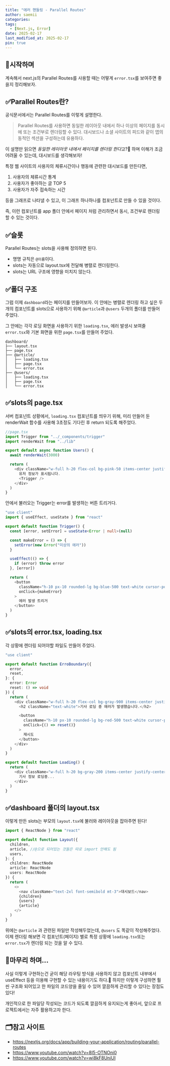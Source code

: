 ```yaml
---
title: "에러 핸들링 - Parallel Routes"
author: saemii
categories:
tags:
  - [Next.js, Error]
date: 2025-02-17
last_modified_at: 2025-02-17
pin: true
---
```


## 📌시작하며

계속해서 next.js의 Parallel Routes를 사용할 때는 어떻게 `error.tsx`를 보여주면 좋을지 정리해보자.

## ✅Parallel Routes란?

공식문서에서는 Parallel Routes를 이렇게 설명한다.

> Parallel Routes를 사용하면 동일한 레이아웃 내에서 하나 이상의 페이지를 동시에 또는 조건부로 렌더링할 수 있다. 대시보드나 소셜 사이트의 피드와 같이 앱의 동적인 섹션을 구성하는데 유용하다.

이 설명만 읽으면 <i>동일한 레이아웃 내에서 페이지를 렌더링 한다</i>고?🤔 하며 이해가 조금 어려울 수 있는데, 대시보드를 생각해보자!

특정 웹 사이트의 사용자의 체류시간이나 행동에 관련한 대시보드를 만든다면,

1. 사용자의 체류시간 통계
2. 사용자가 좋아하는 글 TOP 5
3. 사용자가 자주 접속하는 시간

등을 그래프로 나타낼 수 있고, 이 그래프 하나하나를 컴포넌트로 만들 수 있을 것이다.

즉, 이런 컴포넌트를 app 폴더 안에서 페이지 처럼 관리하면서 동시, 조건부로 렌더링 할 수 있는 것이다.

## ✅슬롯

Parallel Routes는 slots을 사용해 정의하면 된다.

- 명명 규칙은 `@이름`이다.
- slots는 자동으로 layout.tsx에 전달해 병렬로 렌더링한다.
- slots는 URL 구조에 영향을 미치지 않는다.

## ✅폴더 구조

그럼 이제 `dashboard`라는 페이지를 만들어보자. 이 안에는 병렬로 렌더링 하고 싶은 두 개의 컴포넌트를 slots으로 사용하기 위해 `@article`과 `@users` 두개의 폴더를 만들어 주었다.

그 안에는 각각 로딩 화면을 사용하기 위한 `loading.tsx`, 에러 발생시 보여줄 `error.tsx`와 기본 화면을 위한 `page.tsx`를 만들어 주었다.

```
dashboard/
├── layout.tsx
├── page.tsx
├── @article/
│   ├── loading.tsx
│   ├── page.tsx
│   └── error.tsx
├── @users/
│   ├── loading.tsx
│   ├── page.tsx
│   └── error.tsx
```

## ✅slots의 page.tsx

서버 컴포넌트 상황에서, `loading.tsx` 컴포넌트를 띄우기 위해, 미리 만들어 둔 renderWait 함수를 사용해 3초정도 기다린 후 return 되도록 해주었다.

```typescript
//page.tsx
import Trigger from "../_components/trigger"
import renderWait from "../lib"

export default async function Users() {
  await renderWait(3000)

  return (
    <div className="w-full h-20 flex-col bg-pink-50 items-center justify-center flex">
      유저 정보가 표시됩니다.
      <Trigger />
    </div>
  )
}
```

안에서 불러오는 Trigger는 error를 발생하는 버튼 트리거다.

```typescript
"use client"
import { useEffect, useState } from "react"

export default function Trigger() {
  const [error, setError] = useState<Error | null>(null)

  const makeError = () => {
    setError(new Error("미상의 에러"))
  }

  useEffect(() => {
    if (error) throw error
  }, [error])

  return (
    <button
      className="h-10 px-10 rounded-lg bg-blue-500 text-white cursor-pointer"
      onClick={makeError}
    >
      에러 발생 트리거
    </button>
  )
}
```

## ✅slots의 error.tsx, loading.tsx

각 상황에 렌더링 되어야할 파일도 만들어 주었다.

```typescript
"use client"

export default function ErroBoundary({
  error,
  reset,
}: {
  error: Error
  reset: () => void
}) {
  return (
    <div className="w-full h-20 flex-col bg-gray-900 items-center justify-center flex">
      <h2 className="text-white">기사 로딩 중 에러가 발생했습니다.</h2>

      <button
        className="h-10 px-10 rounded-lg bg-red-500 text-white cursor-pointer"
        onClick={() => reset()}
      >
        재시도
      </button>
    </div>
  )
}
```

```typescript
export default function Loading() {
  return (
    <div className="w-full h-20 bg-gray-200 items-center justify-center flex">
      기사 정보 로딩중...
    </div>
  )
}
```

## ✅dashboard 폴더의 layout.tsx

이렇게 만든 slots는 부모의 `layout.tsx`에 불러와 레이아웃을 잡아주면 된다!

```typescript
import { ReactNode } from "react"

export default function Layout({
  children,
  article, //@으로 되어있는 것들은 따로 import 안해도 됨
  users,
}: {
  children: ReactNode
  article: ReactNode
  users: ReactNode
}) {
  return (
    <>
      <nav className="text-2xl font-semibold mt-3">대시보드</nav>
      {children}
      {users}
      {article}
    </>
  )
}
```

위에는 `@article` 과 관련된 파일만 작성해두었는데, `@users` 도 똑같이 작성해주었다.
이제 렌더링 해보면 각 컴포넌트(페이지) 별로 특정 상황에 `loading.tsx`또는 `error.tsx`가 렌더링 되는 것을 알 수 있다.

## 🌷마무리 하며...

사실 이렇게 구현하는건 굳이 해당 라우팅 방식을 사용하지 않고 컴포넌트 내부에서 useEffect 등을 이용해 구현할 수 있는 내용이기도 하다.🤗 하지만 이렇게 구성하면 훨씬 구조화 되어있고 한 파일의 코드양을 줄일 수 있어 깔끔하게 관리할 수 있다는 장점도 있다!

개인적으로 한 파일당 작성되는 코드가 되도록 깔끔하게 유지되는게 좋아서, 앞으로 프로젝트에서는 자주 활용하고자 한다.

## 🗂️참고 사이트

- <https://nextjs.org/docs/app/building-your-application/routing/parallel-routes>
- <https://www.youtube.com/watch?v=8I5-OTNOni0>
- <https://www.youtube.com/watch?v=wi8kF8UniUI>
